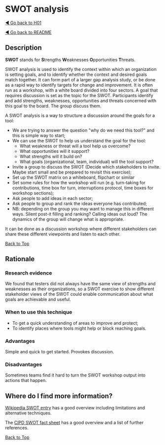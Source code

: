 <a name="TopofPage"></a>
# SWOT analysis
[◄ Go back to H01](H01-why-do-we-need-this-tool.md)

[◄ Go back to README](README.md)

## Description
**SWOT** stands for **S**trengths **W**eaknesses **O**pportunities **T**hreats.

SWOT analysis is used to identify the context within which an organization is setting goals, and to identify whether the context and desired goals match together. It can form part of a larger gap analysis study, or be done as a rapid way to identify targets for change and improvement.
It is often run as a workshop, with a white board divided into four sectors. A goal that requires discussion is set as the topic for the SWOT. Participants identify and add strengths, weaknesses, opportunities and threats concerned with this goal to the board. The group discuss them.

A SWOT analysis is a way to structure a discussion around the goals for a tool:
- We are trying to answer the question "why do we need this tool?" and this is simple way to start;
- We can use the SWOT to help us understand the goal for the tool:
    -  What weakness or threat will a tool help us overcome?
    -  What opportunities will it support?
    -  What strengths will it build on?
    -  What goals (organizational, team, individual) will the tool support?
- Invite a group to discuss the SWOT (Decide which stakeholders to invite. Maybe start small and be prepared to revisit this exercise);
- Set up the SWOT matrix on a whiteboard, flipchart or similar
- Set some rules for how the workshop will run (e.g. turn-taking for contributions, time box for turn, interruptions protocol, time boxes for workshop sections); 
- Ask people to add ideas in each sector; 
- Ask people to group and rank the ideas everyone has contributed;
- NB: depending on the group you may want to manage this in different ways. Silent post-it filling and ranking? Calling ideas out loud? The dynamics of the group will change what is appropriate.

It can be done as a discussion workshop where different stakeholders can share these different viewpoints and listen to each other.  

[Back to Top](#TopofPage)

## Rationale

### Research evidence
We found that testers did not always have the same view of strengths and weaknesses as their organizations, so a SWOT exercise to show different stakeholder views of the SWOT could enable communication about what goals are achievable and useful. 

### When to use this technique
-	To get a quick understanding of areas to improve and protect;
-	To identify places where tools might help or block reaching goals.

### Advantages
Simple and quick to get started. Provokes discussion.

### Disadvantages
Sometimes teams find it hard to turn the SWOT workshop output into actions that happen.

## Where do I find more information?
[Wikipedia SWOT entry](https://en.wikipedia.org/wiki/SWOT_analysis) has a good overview including limitations and alternative techniques.

The [CIPD SWOT fact sheet]( https://www.cipd.org/uk/knowledge/factsheets/swot-analysis-factsheet) has a good overview and a list of further references. 

[Back to Top](#TopofPage)
